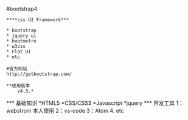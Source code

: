 #bootstrap4

    ****css UI Framework***

    * bootstrap
    * jquery ui
    * bootmetro
    * w3css
    * Flat UI
    * etc

    #官方网站
    http://getbootstrap.com/

    **使用版本
        v4.3.*
   *** 基础知识
    *HTML5
    *CSS/CSS3
    *Javascript
    *jquery
   *** 开发工具
    1：webstrom 本人使用
    2：vs-code
    3：Atom
    4. etc

